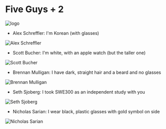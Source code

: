 # Five Guys + 2

![logo](https://imgur.com/sh5k70K.png)

- Alex Schreffler: I'm Korean (with glasses)

![Alex Schreffler](https://imgur.com/fpPyxQJ.png)

- Scott Bucher: I'm white, with an apple watch (but the taller one)

![Scott Bucher](https://imgur.com/s5wPcdj.png)

- Brennan Mulligan: I have dark, straight hair and a beard and no glasses

![Brennan Mulligan](https://imgur.com/C34oYFO.png)

- Seth Sjoberg: I took SWE300 as an independent study with you

![Seth Sjoberg](https://imgur.com/TP6Pvcn.png)

- Nicholas Sarian: I wear black, plastic glasses with gold symbol on side

![Nicholas Sarian](https://imgur.com/NSE5FIa.png)

